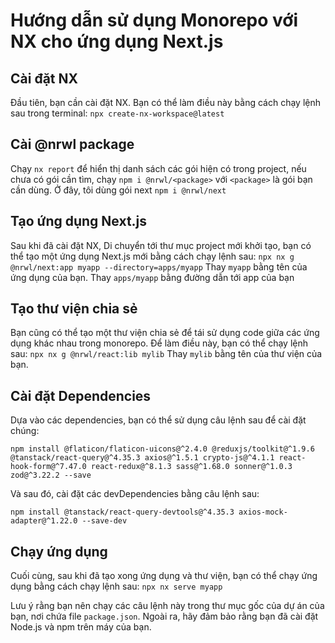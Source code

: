 # Hướng dẫn sử dụng Monorepo với NX cho ứng dụng Next.js

## Cài đặt NX

Đầu tiên, bạn cần cài đặt NX. Bạn có thể làm điều này bằng cách chạy lệnh sau trong terminal:
`npx create-nx-workspace@latest`

## Cài @nrwl package

Chạy `nx report` để hiển thị danh sách các gói hiện có trong project, nếu chưa có gói cần tìm,
chạy `npm i @nrwl/<package>` với `<package>` là gói bạn cần dùng. Ở đây, tôi dùng gói next
`npm i @nrwl/next`

## Tạo ứng dụng Next.js

Sau khi đã cài đặt NX, Di chuyển tới thư mục project mới khởi tạo, bạn có thể tạo một ứng dụng Next.js
mới bằng cách chạy lệnh sau:
`npx nx g @nrwl/next:app myapp --directory=apps/myapp`
Thay `myapp` bằng tên của ứng dụng của bạn.
Thay `apps/myapp` bằng đường dẫn tới app của bạn

## Tạo thư viện chia sẻ

Bạn cũng có thể tạo một thư viện chia sẻ để tái sử dụng code giữa các ứng dụng khác nhau trong monorepo. Để làm điều này, bạn có thể chạy lệnh sau:
`npx nx g @nrwl/react:lib mylib`
Thay `mylib` bằng tên của thư viện của bạn.

## Cài đặt Dependencies

Dựa vào các dependencies, bạn có thể sử dụng câu lệnh sau để cài đặt chúng:

```dependency
npm install @flaticon/flaticon-uicons@^2.4.0 @reduxjs/toolkit@^1.9.6 @tanstack/react-query@^4.35.3 axios@^1.5.1 crypto-js@^4.1.1 react-hook-form@^7.47.0 react-redux@^8.1.3 sass@^1.68.0 sonner@^1.0.3 zod@^3.22.2 --save

```

Và sau đó, cài đặt các devDependencies bằng câu lệnh sau:

```devDependency
npm install @tanstack/react-query-devtools@^4.35.3 axios-mock-adapter@^1.22.0 --save-dev

```

## Chạy ứng dụng

Cuối cùng, sau khi đã tạo xong ứng dụng và thư viện, bạn có thể chạy ứng dụng bằng cách chạy lệnh sau:
`npx nx serve myapp`

Lưu ý rằng bạn nên chạy các câu lệnh này trong thư mục gốc của dự án của bạn, nơi chứa file `package.json`. Ngoài ra, hãy đảm bảo rằng bạn đã cài đặt Node.js và npm trên máy của bạn.
